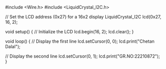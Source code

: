 #include <Wire.h>
#include <LiquidCrystal_I2C.h>

// Set the LCD address (0x27) for a 16x2 display
LiquidCrystal_I2C lcd(0x27, 16, 2);

void setup() {
  // Initialize the LCD
  lcd.begin(16, 2);
  lcd.clear();
}

void loop() {
  // Display the first line
  lcd.setCursor(0, 0);
  lcd.print("Chetan Dalal");

  // Display the second line
  lcd.setCursor(0, 1);
  lcd.print("GR.NO:22210872");
}

<!-- VCC → 5V
GND → GND
SDA → A4
SCL → A5 -->